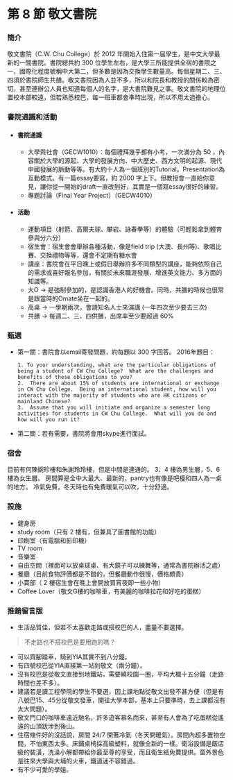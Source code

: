 # 第 8 節 敬文書院

### 簡介

敬文書院（C.W. Chu College）於 2012 年開始入住第一屆學生，是中文大學最新的一間書院。書院總共約 300 位學生左右，是大學三所能提供全宿的書院之一，國際化程度號稱中大第二，但多數是因為交換學生數量高。每個星期二、三、四須於書院師生共膳。敬文書院因為人並不多，所以和院長和教授的關係較為密切，甚至連辦公人員也知道每個人的名字，是大書院難見之事。敬文書院的地理位置校本部較遠，但若熟悉校巴，每一班車都會準時出現，所以不用太過擔心。

### 書院通識和活動

* #### 書院通識
    * 大學與社會（GECW1010）：每個禮拜幾乎都有小考，一次滿分為 50 ，內容關於大學的源起、大學的發展方向、中大歷史、西方文明的起源、現代中國發展的脈動等等。有大約十人為一個班別的Tutorial。Presentation為互動模式。有一篇essay要寫，約    2000 字上下。但教授會一直給你意見，讓你從一開始的draft一直改到好，其實是一個寫essay很好的練習。
    *  專題討論（Final Year Project）（GECW4010）

* #### 活動
    * 運動項目（射箭、高爾夫球、攀岩、詠春拳等）的體驗（可輕鬆拿到體育參與分六分）
    * 宿生會：宿生會會舉辦各種活動，像是field trip (大澳、長州等)、歌唱比賽、交換禮物等等，還會不定期有糖水會
    * 講座：書院會在平日晚上或假日舉辦許多不同類型的講座，能夠依照自己的需求或喜好報名參加，有關於未來職涯發展、增進英文能力、多方面的知識等。
    * 大O → 是強制參加的，是認識香港人的好機會。同時，共膳的時候也很常是跟當時的Omate坐在一起的。
    * 高桌 → 一學期兩次，會請知名人士來演講 (一年四次至少要去三次)
    * 共膳 → 每週二、三、四供膳，出席率至少要超過 60%

### 甄選

*   第一關：書院會以email寄發問題，約每題以 300 字回答。
        2016年題目：
    
        1. To your understanding, what are the particular obligations of being a student of CW Chu College?  What are the challenges and benefits of these obligations to you?
        2.  There are about 15% of students are international or exchange in CW Chu College.  Being an international student, how will you interact with the majority of students who are HK citizens or mainland Chinese?
        3.  Assume that you will initiate and organize a semester long activities for students in CW Chu College.  What will you do and how will you run it?
        

* 第二關：若有需要，書院將會用skype進行面試。


### 宿舍

目前有何陳婉珍樓和朱謝玲玲樓，但是中間是連通的。
3、4 樓為男生層，5、6 樓為女生層。
房間算是全中大最大、最新的，pantry也有像是吧檯和四人為一桌的地方。
冷氣免費，冬天時也有免費暖氣可以吹，十分舒適。

### 設施

*   健身房
*   study room（只有 2 樓有，但兼具了圖書館的功能）
*   印刷室（有電腦和影印機）
*   TV room
*   音樂室
*   自由空間（裡面可以放桌球桌、有大鏡子可以練舞等，通常為書院辦活之處）
*   餐廳（目前食物評價都是不錯的，但餐廳動作很慢，價格頗貴）
*   小賣部（ 2 樓宿生會在晚上會開放買宵夜即一些小物）
*   Coffee Lover（敬文G樓的咖啡車，有美麗的咖啡拉花和好吃的蛋糕）


### 推銷留言版

*   生活品質佳，但若不太喜歡走路或搭校巴的人，盡量不要選擇。

> 不走路也不搭校巴是要用跑的嗎？

*   可以買腳踏車，騎到YIA其實不到八分鐘。
*   有四號校巴從YIA直接第一站到敬文（兩分鐘）。
*   沒有校巴是從敬文直接到地鐵站，需要繞校園一圈，平均大概十五分鐘（走路時間也差不多）。
*   建議若是讀工程學院的學生不要選，因上課地點從敬文出發不甚方便（但是有八號巴15、45分從敬文發車，開往大學本部，基本上只要準時，去上課都沒有太大問題）。
*   敬文門口的咖啡車遠近馳名，許多遊客慕名而來，甚至有人會為了吃蛋糕從遙遠的山頂跋涉到後山。
*   住宿條件好的沒話說，房間 24/7 開著冷氣（冬天開暖氣）。房間內超多置物空間，不怕東西太多。床鋪桌椅採高級塑料，就像全新的一樣。衛浴設備是飯店級的裝潢，洗澡小解都帶給你最至尊的享受，而且衛生紙免費提供。窗外景色是往來大學與大埔的火車，鐵道迷不容錯過。
*   有不少可愛的學姐。